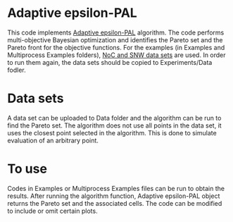 # Adaptive epsilon-PAL
This code implements [Adaptive epsilon-PAL](https://arxiv.org/abs/2006.14061) algorithm. The code performs multi-objective Bayesian optimization and identifies the Pareto set and the Pareto front for the objective functions. For the examples (in Examples and Multiprocess Examples folders), [NoC and SNW data sets](http://www.spiral.net/software/pal.html) are used. In order to run them again, the data sets should be copied to Experiments/Data fodler. 

# Data sets
A data set can be uploaded to Data folder and the algorithm can be run to find the Pareto set. The algorithm does not use all points in the data set, it uses the closest point selected in the algorithm. This is done to simulate evaluation of an arbitrary point.

# To use
Codes in Examples or Multiprocess Examples files can be run to obtain the results. After running the algorithm function, Adaptive epsilon-PAL object returns the Pareto set and the associated cells. The code can be modified to include or omit certain plots.
